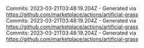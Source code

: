 Commits: 2023-03-21T03:48:19.204Z - Generated via https://github.com/marketplace/actions/artificial-grass
<br>
Commits: 2023-03-21T03:48:19.204Z - Generated via https://github.com/marketplace/actions/artificial-grass
<br>
Commits: 2023-03-21T03:48:19.204Z - Generated via https://github.com/marketplace/actions/artificial-grass
<br>
